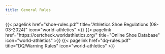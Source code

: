 ```yaml
---
title: General Rules
---
```

</section>

<section class="flex flex-col flex-wrap min-w-full mt-4 sm:min-w-0">
{{< pagelink href="shoe-rules.pdf" title="Athletics Shoe Regulations (08-03-2024)" icon="world-athletics" >}}
{{< pagelink href="https://certcheck.worldathletics.org/" title="Online Shoe Database" icon="world-athletics" >}}
{{< pagelink href="dq-rules.pdf" title="DQ/Warning Rules" icon="world-athletics" >}}